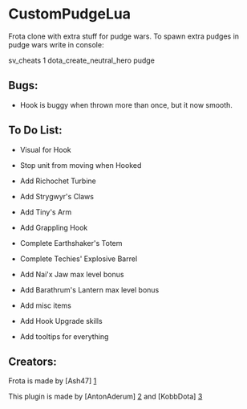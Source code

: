 CustomPudgeLua
================================

Frota clone with extra stuff for pudge wars.
To spawn extra pudges in pudge wars write in console:

sv_cheats 1
dota_create_neutral_hero pudge

Bugs:
-------------------------

* Hook is buggy when thrown more than once, but it now smooth.


To Do List:
-------------------------

* Visual for Hook

* Stop unit from moving when Hooked

* Add Richochet Turbine

* Add Strygwyr's Claws

* Add Tiny's Arm

* Add Grappling Hook	

* Complete Earthshaker's Totem

* Complete Techies' Explosive Barrel

* Add Nai'x Jaw max level bonus

* Add Barathrum's Lantern max level bonus

* Add misc items

* Add Hook Upgrade skills

* Add tooltips for everything

Creators:
-------------------------
Frota is made by [Ash47] [1]

This plugin is made by [AntonAderum] [2] and [KobbDota] [3] 

[1]: https://github.com/ash47 "Ash47"
[2]: https://github.com/AntonAderum "AntonAderum"
[3]: https://github.com/KobbDota "KobbDota"


